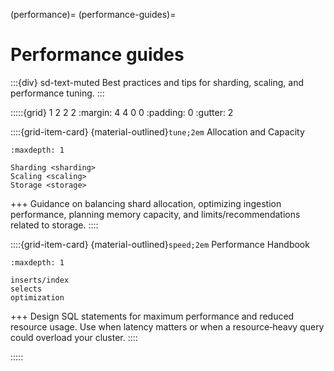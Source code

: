 (performance)=
(performance-guides)=
# Performance guides

:::{div} sd-text-muted
Best practices and tips for sharding, scaling, and performance tuning.
:::

:::::{grid} 1 2 2 2
:margin: 4 4 0 0
:padding: 0
:gutter: 2

::::{grid-item-card} {material-outlined}`tune;2em` Allocation and Capacity
```{toctree}
:maxdepth: 1

Sharding <sharding>
Scaling <scaling>
Storage <storage>
```
+++
Guidance on balancing shard allocation, optimizing ingestion performance,
planning memory capacity, and limits/recommendations related to storage.
::::

::::{grid-item-card} {material-outlined}`speed;2em` Performance Handbook
```{toctree}
:maxdepth: 1

inserts/index
selects
optimization
```
+++
Design SQL statements for maximum performance and reduced resource usage.
Use when latency matters or when a resource‑heavy query could overload
your cluster.
::::

:::::

